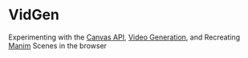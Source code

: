 # VidGen

Experimenting with the [Canvas API](https://developer.mozilla.org/en-US/docs/Web/API/Canvas_API), [Video Generation](https://developer.mozilla.org/en-US/docs/Web/Guide/Audio_and_video_manipulation), and Recreating [Manim](https://www.manim.community/) Scenes in the browser
